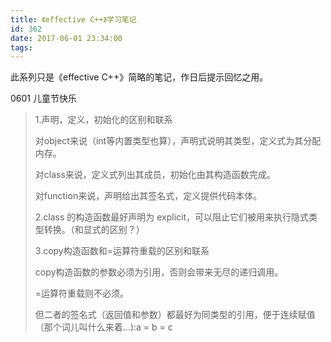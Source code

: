 ```yaml
---
title: 《effective C++》学习笔记
id: 362
date: 2017-06-01 23:34:00
tags:
---
```


此系列只是《effective C++》简略的笔记，作日后提示回忆之用。

0601 儿童节快乐
> 1.声明，定义，初始化的区别和联系> 
> 
> 对object来说（int等内置类型也算），声明式说明其类型，定义式为其分配内存。> 
> 
> 对class来说，定义式列出其成员，初始化由其构造函数完成。> 
> 
> 对function来说，声明给出其签名式，定义提供代码本体。> 
> 
> 2.class 的构造函数最好声明为 explicit，可以阻止它们被用来执行隐式类型转换。（和显式的区别？）> 
> 
> 3.copy构造函数和=运算符重载的区别和联系> 
> 
> copy构造函数的参数必须为引用，否则会带来无尽的递归调用。> 
> 
> =运算符重载则不必须。> 
> 
> 但二者的签名式（返回值和参数）都最好为同类型的引用，便于连续赋值（那个词儿叫什么来着...):a = b = c
&nbsp;
